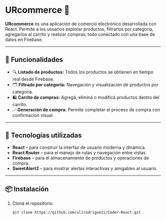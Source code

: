 
# URcommerce 🛒

**URcommerce** es una aplicación de comercio electrónico desarrollada con React. Permite a los usuarios explorar productos, filtrarlos por categoría, agregarlos al carrito y realizar compras, todo conectado con una base de datos en Firebase.

---

## 🚀 Funcionalidades

- 🔍 **Listado de productos:** Todos los productos se obtienen en tiempo real desde Firebase.
- 🗂️ **Filtrado por categoría:** Navegación y visualización de productos por categoría.
- 🛍️ **Carrito de compras:** Agregá, eliminá o modificá productos dentro del carrito.
- ✅ **Generación de compra:** Permite completar el proceso de compra con confirmación visual.

---

## 🧰 Tecnologías utilizadas

- **React** – para construir la interfaz de usuario moderna y dinámica.
- **React Router** – para el manejo de rutas y navegación entre vistas.
- **Firebase** – para el almacenamiento de productos y operaciones de compra.
- **SweetAlert2** – para mostrar alertas interactivas y amigables al usuario.

---

## 📦 Instalación

1. Cloná el repositorio:
   ```bash
   git clone https://github.com/ulirodriguezz/Coder-React.git